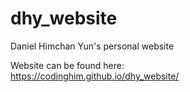# dhy_website
Daniel Himchan Yun's personal website

Website can be found here:  
https://codinghim.github.io/dhy_website/
